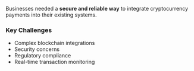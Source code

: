 Businesses needed a **secure and reliable way** to integrate cryptocurrency payments into their existing systems.

### Key Challenges
- Complex blockchain integrations
- Security concerns
- Regulatory compliance
- Real-time transaction monitoring